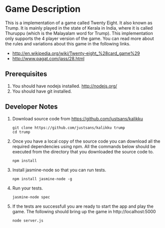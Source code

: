 # Game Description
This is a implementation of a game called Twenty Eight. It also known as Trump. It is mainly played in the state of Kerala in India, where it is called Thuruppu (which is the Malayalam word for Trump). This implementation only supports the 4 player version of the game. You can read more about the rules and variations about this game in the following links.

* http://en.wikipedia.org/wiki/Twenty-eight_%28card_game%29
* http://www.pagat.com/jass/28.html


## Prerequisites

1. You should have nodejs installed. http://nodejs.org/
2. You should have git installed. 

## Developer Notes
1. Download source code from https://github.com/justsans/kalikku
    ```
    git clone https://github.com/justsans/kalikku trump
    cd trump
    ```

2. Once you have a local copy of the source code you can download all the required dependencies using npm. 
All the commands below should be executed from the directory that you downloaded the source code to. 
   ```
   npm install 
   ```
3. Install jasmine-node so that you can run tests.
   ```
   npm install jasmine-node -g
   ```
4. Run your tests. 
   ```
   jasmine-node spec
   ```
5. If the tests are successfull you are ready to start the app and play the game. 
The following should bring up the game in http://localhost:5000
   ```
   node server.js
   ```

